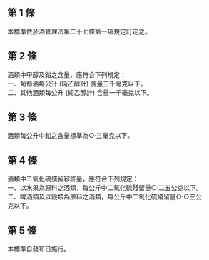 第 1 條
-------
本標準依菸酒管理法第二十七條第一項規定訂定之。

第 2 條
-------
酒類中甲醇及鉛之含量，應符合下列規定：  
一、葡萄酒每公升 (純乙醇計) 含量三千毫克以下。  
二、其他酒類每公升 (純乙醇計) 含量一千毫克以下。

第 3 條
-------
酒類每公升中鉛之含量標準為○‧三毫克以下。

第 4 條
-------
酒類中二氧化硫殘留容許量，應符合下列規定：  
一、以水果為原料之酒類，每公斤中二氧化硫殘留量○‧二五公克以下。  
二、啤酒類及以穀類為原料之酒類，每公斤中二氧化硫殘留量○‧○三公  
    克以下。

第 5 條
-------
本標準自發布日施行。

